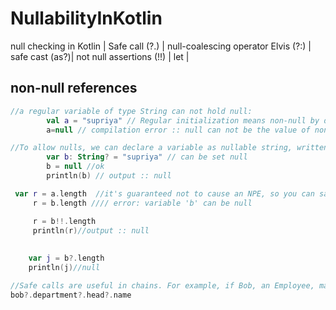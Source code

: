 # NullabilityInKotlin
null checking in Kotlin | Safe call (?.) | null-coalescing operator  Elvis (?:) | safe cast (as?)|  not null assertions (!!) | let | 
## non-null references
```kotlin
//a regular variable of type String can not hold null:
        val a = "supriya" // Regular initialization means non-null by default
        a=null // compilation error :: null can not be the value of non-null type String
```
```kotlin
//To allow nulls, we can declare a variable as nullable string, written String?:
        var b: String? = "supriya" // can be set null
        b = null //ok
        println(b) // output :: null
```
```kotlin
 var r = a.length  //it's guaranteed not to cause an NPE, so you can safely
     r = b.length //// error: variable 'b' can be null

     r = b!!.length
     println(r)//output :: null
        
        
    var j = b?.length
    println(j)//null
```
```kotlin
//Safe calls are useful in chains. For example, if Bob, an Employee, may be assigned to a Department (or not), that in turn may have //another Employee as a department head, then to obtain the name of Bob's department head (if any), we write the following:
bob?.department?.head?.name
```
